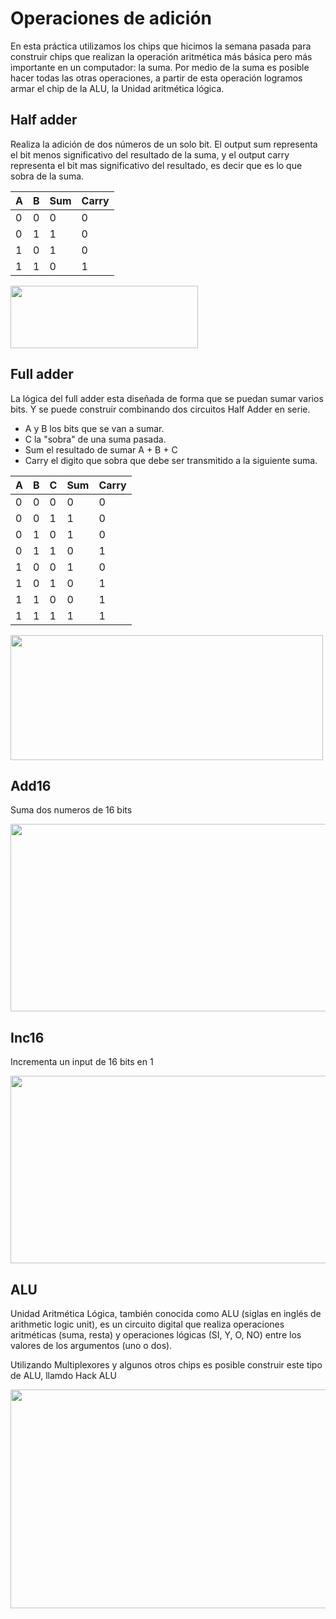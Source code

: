 # Operaciones de adición

En esta práctica utilizamos los chips que hicimos la semana pasada para construir chips que realizan la operación aritmética más básica pero más importante en un computador: la suma. Por medio de la suma es posible hacer todas las otras operaciones, a partir de esta operación logramos armar el chip de la ALU, la Unidad aritmética lógica. 

## Half adder

Realiza la adición de dos números de un solo bit. El output sum representa el bit menos significativo del resultado de la suma, y el output carry representa el bit mas significativo del resultado, es decir que es lo que sobra de la suma. 

| A | B | Sum | Carry |
|---|---|-----|-------|
| 0 | 0 |  0  |   0   |
| 0 | 1 |  1  |   0   |
| 1 | 0 |  1  |   0   |
| 1 | 1 |  0  |   1   |


<img src="https://www.engineersgarage.com/wp-content/uploads/2020/09/half-adder-ckt.png" width="300px" height="100px">

## Full adder

La lógica del full adder esta diseñada de forma que se puedan sumar varios bits. Y se puede construir combinando dos circuitos Half Adder en serie.

* A y B los bits que se van a sumar.
* C la "sobra" de una suma pasada.
* Sum el resultado de sumar A + B + C 
* Carry el digito que sobra que debe ser transmitido a la siguiente suma.

| A | B | C | Sum | Carry |
|---|---|-----|-----|------|
| 0 | 0 |  0  |  0  |  0   |
| 0 | 0 |  1  |  1  |  0   |
| 0 | 1 |  0  |  1  |  0   |
| 0 | 1 |  1  |  0  |  1   |
| 1 | 0 |  0  |  1  |  0   |
| 1 | 0 |  1  |  0  |  1   |
| 1 | 1 |  0  |  0  |  1   |
| 1 | 1 |  1  |  1  |  1   |


<img src="https://www.build-electronic-circuits.com/wp-content/uploads/2022/10/fullAdder2-1024x520.png" width="500px" height="200px">

## Add16 
Suma dos numeros de 16 bits

<img src="https://www.electronicshub.org/wp-content/uploads/2015/06/4-bit-adder.jpg" width="700px" height="300px">

## Inc16
Incrementa un input de 16 bits en 1

<img src="https://media.geeksforgeeks.org/wp-content/uploads/20210429115210/updatedIncre.jpeg" width="700px" height="300px">


## ALU
Unidad Aritmética Lógica, también conocida como ALU (siglas en inglés de arithmetic logic unit), es un circuito digital que realiza operaciones aritméticas (suma, resta) y operaciones lógicas (SI, Y, O, NO) entre los valores de los argumentos (uno o dos).

Utilizando Multiplexores y algunos otros chips es posible construir este tipo de ALU, llamdo Hack ALU

<img src="https://time-product-5d9.notion.site/image/https%3A%2F%2Fprod-files-secure.s3.us-west-2.amazonaws.com%2Fe728feb1-a068-480f-9b20-5ec9ccfa0e1c%2F9b29db8c-1665-4a11-8461-8c22ccddfd06%2Fimagen.jpeg?table=block&id=84fa969a-ca95-4dd2-b835-beb1a892c549&spaceId=e728feb1-a068-480f-9b20-5ec9ccfa0e1c&width=2000&userId=&cache=v2" width="750px" height="350px">




